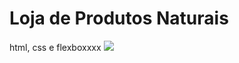 # Loja de Produtos Naturais

html, css e flexboxxxx
<img src="https://github.com/dieegobs/loja-de-produtos-naturais/blob/main/images/Site.png?raw=true"/>
